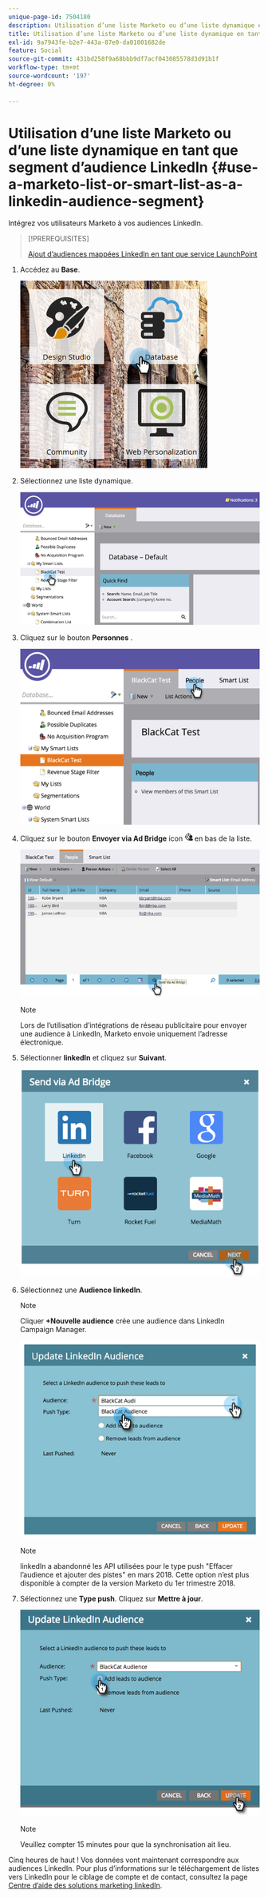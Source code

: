 ```yaml
---
unique-page-id: 7504180
description: Utilisation d’une liste Marketo ou d’une liste dynamique en tant que segment d’audience LinkedIn - Documents Marketo - Documentation du produit
title: Utilisation d’une liste Marketo ou d’une liste dynamique en tant que segment d’audience LinkedIn
exl-id: 9a7943fe-b2e7-443a-87e0-da01001682de
feature: Social
source-git-commit: 431bd258f9a68bbb9df7acf043085578d3d91b1f
workflow-type: tm+mt
source-wordcount: '197'
ht-degree: 0%

---
```


# Utilisation d’une liste Marketo ou d’une liste dynamique en tant que segment d’audience LinkedIn {#use-a-marketo-list-or-smart-list-as-a-linkedin-audience-segment}

Intégrez vos utilisateurs Marketo à vos audiences LinkedIn.

>[!PREREQUISITES]
>
>[Ajout d’audiences mappées LinkedIn en tant que service LaunchPoint](/help/marketo/product-docs/demand-generation/ad-network-integrations/add-linkedin-matched-audiences-as-a-launchpoint-service.md)

1. Accédez au **Base**.

   ![](assets/db.png)

1. Sélectionnez une liste dynamique.

   ![](assets/two.png)

1. Cliquez sur le bouton **Personnes** .

   ![](assets/three-1.png)

1. Cliquez sur le bouton **Envoyer via Ad Bridge** icon ![—](assets/image2015-4-20-18-3a18-3a41.png) en bas de la liste.

   ![](assets/four-1.png)

   >[!NOTE]
   >
   >Lors de l’utilisation d’intégrations de réseau publicitaire pour envoyer une audience à LinkedIn, Marketo envoie uniquement l’adresse électronique.

1. Sélectionner **linkedIn** et cliquez sur **Suivant**.

   ![](assets/image2015-4-20-18-3a7-3a19.png)

1. Sélectionnez une **Audience linkedIn**.

   >[!NOTE]
   >
   >Cliquer **+Nouvelle audience** crée une audience dans LinkedIn Campaign Manager.

   ![](assets/6.png)

   >[!NOTE]
   >
   >linkedIn a abandonné les API utilisées pour le type push &quot;Effacer l’audience et ajouter des pistes&quot; en mars 2018. Cette option n’est plus disponible à compter de la version Marketo du 1er trimestre 2018.

1. Sélectionnez une **Type push**. Cliquez sur **Mettre à jour**.

   ![](assets/7.png)

   >[!NOTE]
   >
   >Veuillez compter 15 minutes pour que la synchronisation ait lieu.

Cinq heures de haut ! Vos données vont maintenant correspondre aux audiences LinkedIn. Pour plus d’informations sur le téléchargement de listes vers LinkedIn pour le ciblage de compte et de contact, consultez la page [Centre d’aide des solutions marketing linkedIn](https://www.linkedin.com/help/lms/answer/73938?query=ad%20segment).
